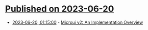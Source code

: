 # [Published on 2023-06-20](index.md)

* [2023-06-20, 01:15:00](https://lobste.rs/s/nredlj/microui_v2_implementation_overview) - [Microui v2: An Implementation Overview](https://rxi.github.io/microui_v2_an_implementation_overview.html)
